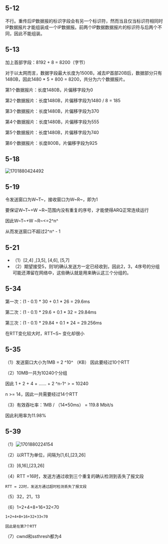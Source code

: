 ## 5-12

不行。重传后IP数据报的标识字段会有另一个标识符，然而当且仅当标识符相同时IP数据报片才能组装成一个IP数据报。前两个IP数据数据报片的标识符与后两个不同，因此不能组装。

## 5-13

加上首部字段：8192 + 8 = 8200（字节）

对于以太网而言，数据字段最大长度为1500B，减去IP首部20B后，数据部分只有1480B，因此1480 * 5 + 800 = 8200，共分为六个数据报片。

第1个数据报片：长度1480B，片偏移字段为0

第2个数据报片：长度1480B，片偏移字段为1480 / 8 = 185

第3个数据报片：长度1480B，片偏移字段为370

第4个数据报片：长度1480B，片偏移字段为555

第5个数据报片：长度1480B，片偏移字段为740

第6个数据报片：长度800B，片偏移字段为925

## 5-18

![1701880424492](image/第八次作业/1701880424492.png)

## 5-19

令发送窗口为W~T~，接收窗口为W~R~，即为1

要保证W~T~+W ~R~范围内没有重复的序号，才能使得ARQ正常连续运行

因此W~T~+W ~R~<=2^n^

从而发送窗口不超过2^n^ - 1

## 5-21

- （1）[2,4] ,[3,5], [4,6], [5,7]
- （2）期望接受5，则1的确认发送方一定已经收到，因此2，3，4序号的分组可能还滞留在网络中，这些确认就是用来确认这三个分组的。

## 5-34

第一次：(1 - 0.1) * 30 + 0.1 * 26 = 29.6ms

第二次：(1 - 0.1) * 29.6 + 0.1 * 32 = 29.84ms

第三次：(1 - 0.1) * 29.84 + 0.1 * 24 = 29.256ms

在RTT变化较大时，RTT~S~ 变化却很小

## 5-35

（1）发送窗口大小为1MB = 2 ^10^ （KB） 因此要经过10个RTT

（2）10MB一共为10240个分组

因此 1 + 2 + 4 + …… + 2 ^n-1^ > = 10240

n >= 14，因此一共需要经过14个RTT

（3）有效吞吐率：1MB / （14*50ms） = 119.8 Mbit/s

因此利用率为11.98%

## 5-39

（1）![1701880224154](image/第八次作业/1701880224154.png)

（2）以RTT为单位，间隔为[1,6],[23,26]

（3）[6,16],[23,26]

（4）RTT =16时，发送方通过收到三个重复的确认检测到丢失了报文段

    RTT = 22时，发送方通过超时检测丢失了报文段

（5）32，21，13

（6）1+2+4+8+16+32<70

    1+2+4+8+16+32+33<70

    因此是在第7个RTT

（7）cwnd和ssthresh都为4

